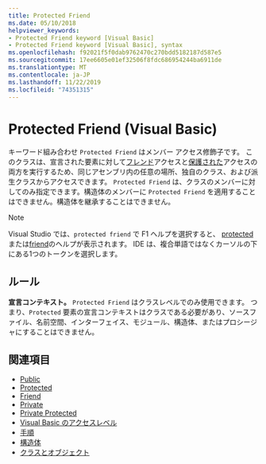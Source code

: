 ```yaml
---
title: Protected Friend
ms.date: 05/10/2018
helpviewer_keywords:
- Protected Friend keyword [Visual Basic]
- Protected Friend keyword [Visual Basic], syntax
ms.openlocfilehash: f92021f5f0dab9762470c270bdd5182187d587e5
ms.sourcegitcommit: 17ee6605e01ef32506f8fdc686954244ba6911de
ms.translationtype: MT
ms.contentlocale: ja-JP
ms.lasthandoff: 11/22/2019
ms.locfileid: "74351315"
---
```

# <a name="protected-friend-visual-basic"></a>Protected Friend (Visual Basic)

キーワード組み合わせ `Protected Friend` はメンバー アクセス修飾子です。 このクラスは、宣言された要素に対して[フレンド](friend.md)アクセスと[保護された](protected.md)アクセスの両方を実行するため、同じアセンブリ内の任意の場所、独自のクラス、および派生クラスからアクセスできます。 `Protected Friend` は、クラスのメンバーに対してのみ指定できます。構造体のメンバーに `Protected Friend` を適用することはできません。構造体を継承することはできません。

> [!NOTE]
> Visual Studio では、`protected friend` で F1 ヘルプを選択すると、 [protected](protected.md)または[friend](friend.md)のヘルプが表示されます。 IDE は、複合単語ではなくカーソルの下にある1つのトークンを選択します。

## <a name="rules"></a>ルール

**宣言コンテキスト。** `Protected Friend` はクラスレベルでのみ使用できます。 つまり、`Protected` 要素の宣言コンテキストはクラスである必要があり、ソースファイル、名前空間、インターフェイス、モジュール、構造体、またはプロシージャにすることはできません。

## <a name="see-also"></a>関連項目

- [Public](../../../visual-basic/language-reference/modifiers/public.md)
- [Protected](../../../visual-basic/language-reference/modifiers/protected.md)
- [Friend](friend.md)
- [Private](../../../visual-basic/language-reference/modifiers/private.md)
- [Private Protected](./private-protected.md)
- [Visual Basic のアクセスレベル](../../../visual-basic/programming-guide/language-features/declared-elements/access-levels.md)
- [手順](../../../visual-basic/programming-guide/language-features/procedures/index.md)
- [構造体](../../../visual-basic/programming-guide/language-features/data-types/structures.md)
- [クラスとオブジェクト](../../../visual-basic/programming-guide/language-features/objects-and-classes/index.md)
